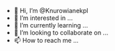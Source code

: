 - 👋 Hi, I’m @Knurowianekpl
- 👀 I’m interested in ...
- 🌱 I’m currently learning ...
- 💞️ I’m looking to collaborate on ...
- 📫 How to reach me ...

<!---
Knurowianekpl/Knurowianekpl is a ✨ special ✨ repository because its `README.md` (this file) appears on your GitHub profile.
You can click the Preview link to take a look at your changes.
--->
